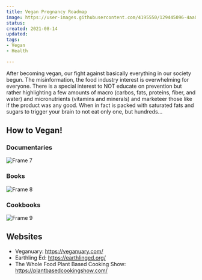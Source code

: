 ```yaml
---
title: Vegan Pregnancy Roadmap
image: https://user-images.githubusercontent.com/4195550/129445096-4aa08e02-6d7c-4d0c-8f02-ab5ae52b65ae.png
status: 
created: 2021-08-14
updated: 
tags:
- Vegan
- Health

---
```

After becoming vegan, our fight against basically everything in our society begun. The misinformation, the food industry interest is overwhelming for everyone. There is a special interest to NOT educate on prevention but rather highlighting a few amounts of macro (carbos, fats, proteins, fiber, and water) and micronutrients (vitamins and minerals) and marketeer those like if the product was any good. When in fact is packed with saturated fats and sugars to trigger your brain to not eat only one, but hundreds...


## How to Vegan!

### Documentaries
![Frame 7](https://user-images.githubusercontent.com/4195550/129445558-a2d4978d-76e5-483d-9019-83e1f33b7fd4.png)

### Books
![Frame 8](https://user-images.githubusercontent.com/4195550/129445574-5a4a0175-8608-4c4a-816b-1eefe84677ab.png)

### Cookbooks
![Frame 9](https://user-images.githubusercontent.com/4195550/129445591-596570c7-4639-476f-8dd7-a730e199f62c.png)


## Websites
- Veganuary: https://veganuary.com/
- Earthling Ed: https://earthlinged.org/
- The Whole Food Plant Based Cooking Show: https://plantbasedcookingshow.com/
